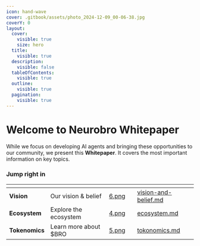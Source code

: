 ```yaml
---
icon: hand-wave
cover: .gitbook/assets/photo_2024-12-09_00-06-38.jpg
coverY: 0
layout:
  cover:
    visible: true
    size: hero
  title:
    visible: true
  description:
    visible: false
  tableOfContents:
    visible: true
  outline:
    visible: true
  pagination:
    visible: true
---
```


# Welcome to Neurobro Whitepaper

While we focus on developing AI agents and bringing these opportunities to our community, we present this **Whitepaper**. It covers the most important information on key topics.

### Jump right in

<table data-view="cards"><thead><tr><th></th><th></th><th data-hidden data-card-cover data-type="files"></th><th data-hidden></th><th data-hidden data-card-target data-type="content-ref"></th></tr></thead><tbody><tr><td><strong>Vision</strong></td><td>Our vision &#x26; belief</td><td><a href=".gitbook/assets/6.png">6.png</a></td><td></td><td><a href="general/vision-and-belief.md">vision-and-belief.md</a></td></tr><tr><td><strong>Ecosystem</strong></td><td>Explore the ecosystem</td><td><a href=".gitbook/assets/4.png">4.png</a></td><td></td><td><a href="general/ecosystem.md">ecosystem.md</a></td></tr><tr><td><strong>Tokenomics</strong></td><td>Learn more about $BRO</td><td><a href=".gitbook/assets/5.png">5.png</a></td><td></td><td><a href="general/tokonomics.md">tokonomics.md</a></td></tr></tbody></table>
